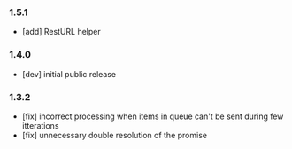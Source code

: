 ### 1.5.1

- [add] RestURL helper

### 1.4.0

- [dev] initial public release

### 1.3.2

- [fix] incorrect processing when items in queue can't be sent during few itterations
- [fix] unnecessary double resolution of the promise
